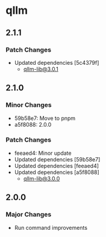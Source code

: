 # qllm

## 2.1.1

### Patch Changes

- Updated dependencies [5c4379f]
  - qllm-lib@3.0.1

## 2.1.0

### Minor Changes

- 59b58e7: Move to pnpm
- a5f8088: 2.0.0

### Patch Changes

- feeaed4: Minor update
- Updated dependencies [59b58e7]
- Updated dependencies [feeaed4]
- Updated dependencies [a5f8088]
  - qllm-lib@3.0.0

## 2.0.0

### Major Changes

- Run command improvements
